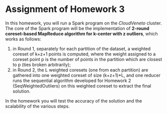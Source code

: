 # Assignment of Homework 3

In this homework, you will run a Spark program on the *CloudVeneto* cluster.
The core of the Spark program will be the implementation of **2-round coreset-based MapReduce algorithm for k-center with z outliers**,
which works as follows:

1. in Round 1, separately for each partition of the dataset, a weighted coreset of k+z+1 points is computed,
where the weight assigned to a coreset point p is the number of points in the partition which are closest to p (ties broken arbitrarily);
2. in Round 2, the L weighted coresets (one from each partition) are gathered into one weighted coreset of size (k+z+1)*L, and one reducer runs 
the sequential algorithm developed for Homework 2 (SeqWeightedOutliers) on this weighted coreset to extract the final solution.

In the homework you will test the accuracy of the solution and the scalability of the various steps.
